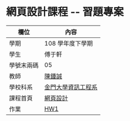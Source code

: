 # 網頁設計課程 -- 習題專案

欄位 | 內容
-----|--------
學期 | 108 學年度下學期
學生 |  傅于軒
學號末兩碼 | 05
教師 | [陳鍾誠](https://misavo.com/blog/%E9%99%B3%E9%8D%BE%E8%AA%A0)
學校科系 | [金門大學資訊工程系](https://www.nqu.edu.tw/educsie/index.php)
課程首頁 | [網頁設計](https://misavo.com/blog/%E9%99%B3%E9%8D%BE%E8%AA%A0/%E8%AA%B2%E7%A8%8B/%E7%B6%B2%E9%A0%81%E8%A8%AD%E8%A8%88)
作業 | [HW1](https://fuyuhsuan.github.io/wp108b/HW1/hw1.html)
